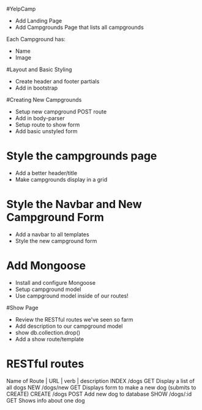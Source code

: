 #YelpCamp
* Add Landing Page
* Add Campgrounds Page that lists all campgrounds

Each Campground has:
* Name
* Image 

#Layout and Basic Styling
* Create header and footer partials
* Add in bootstrap

#Creating New Campgrounds
* Setup new campground POST route
* Add in body-parser
* Setup route to show form
* Add basic unstyled form

# Style the campgrounds page
* Add a better header/title
* Make campgrounds display in a grid

# Style the Navbar and New Campground Form
* Add a navbar to all templates
* Style the new campground form

# Add Mongoose
* Install and configure Mongoose
* Setup campground model
* Use campground model inside of our routes!

#Show Page
* Review the RESTful routes we've seen so farm
* Add description to our campground model
* show db.collection.drop()
* Add a show route/template

RESTful routes
===================================================
Name of Route | URL | verb | description 
INDEX          /dogs   GET  Display a list of all dogs 
NEW         /dogs/new  GET  Displays form to make a new dog (submits to CREATE)
CREATE          /dogs  POST  Add new dog to database
SHOW        /dogs/:id   GET  Shows info about one dog 